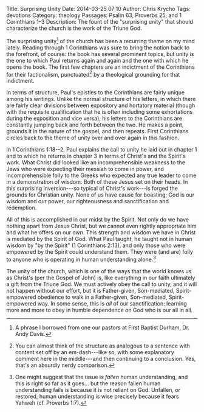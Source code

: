 Title: Surprising Unity
Date: 2014-03-25 07:10
Author: Chris Krycho
Tags: devotions
Category: theology
Passages: Psalm 63, Proverbs 25, and 1 Corinthians 1&ndash;3
Description: The fount of the "surprising unity" that should characterize the church is the work of the Triune God.

The surprising unity[^1] of the church has been a recurring theme on my mind
lately. Reading through 1 Corinthians was sure to bring the notion back to the
forefront, of course: the book has several prominent topics, but unity is the
one to which Paul returns again and again and the one with which he opens the
book. The first few chapters are an indictment of the Corinthians for their
factionalism, punctuated[^2] by a theological grounding for that indictment.

In terms of structure, Paul's epistles to the Corinthians are fairly unique
among his writings. Unlike the normal structure of his letters, in which there
are fairly clear divisions between expository and hortatory material (though
with the requisite qualification that he is often including some exhortations
during the exposition and vice versa), his letters to the Corinthians are
constantly jumping back and forth between the two. He makes a point, grounds it
in the nature of the gospel, and then repeats. First Corinthians circles back to
the theme of unity over and over again in this fashion.

In 1 Corinthians 1:18--2, Paul explains the call to unity he laid out in chapter
1 and to which he returns in chapter 3 in terms of Christ's and the Spirit's
work. What Christ did looked like an incomprehensible weakness to the Jews who
were expecting their messiah to come in power, and incomprehensible folly to the
Greeks who expected any true leader to come in a demonstration of wisdom. Both
of these Jesus set on their heads. In this surprising inversion---so typical of
Christ's work---is forged the grounds for Christian unity. None of us have cause
for boasting; God is our wisdom and our power, our righteousness and
sanctification and redemption.

All of this is accomplished in our midst by the Spirit. Not only do we have
nothing apart from Jesus Christ, but we cannot even rightly appropriate him and
what he offers on our own. This strength and wisdom we have in Christ is
mediated by the Spirit of God. What Paul taught, he taught not in human wisdom
by "by the Spirit" (1 Corinthians 2:13), and only those who were empowered by
the Spirit could understand them. They were (and are) folly to anyone who is
operating in human understanding alone.[^3]

The unity of the church, which is one of the ways that the world knows us as
Christ's (per the Gospel of John) is, like everything in our faith ultimately a
gift from the Triune God. We must actively obey the call to unity, and it will
not happen without our effort, but it is Father-given, Son-mediated, Spirit-
empowered obedience to walk in a Father-given, Son-mediated, Spirit-empowered
way. In some sense, this is *all* of our sanctification: learning more and more
to obey in humble dependence on God who is our all in all.

[^1]: A phrase I borrowed from one our pastors at First Baptist Durham, Dr. Andy
    Davis.

[^2]: You can almost think of the structure as analogous to a sentence with
    content set off by an em-dash---like so, with some explanatory comment here
    in the middle---and then continuing to a conclusion. Yes, that's an absurdly
    nerdy comparison.

[^3]: One might suggest that the issue is *fallen* human understanding, and this
    is right so far as it goes... but the reason fallen human understanding
    fails is because it is not reliant on God. Unfallen, or restored, human
    understanding is wise precisely because it fears Yahweh (cf. Proverbs 1:7).